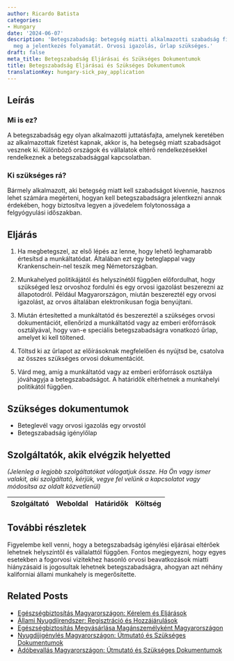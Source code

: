 ```yaml
---
author: Ricardo Batista
categories:
- Hungary
date: '2024-06-07'
description: 'Betegszabadság: betegség miatti alkalmazotti szabadság fizetéssel. Ismerd
  meg a jelentkezés folyamatát. Orvosi igazolás, űrlap szükséges.'
draft: false
meta_title: Betegszabadság Eljárásai és Szükséges Dokumentumok
title: Betegszabadság Eljárásai és Szükséges Dokumentumok
translationKey: hungary-sick_pay_application
---
```



## Leírás
### Mi is ez?
A betegszabadság egy olyan alkalmazotti juttatásfajta, amelynek keretében az alkalmazottak fizetést kapnak, akkor is, ha betegség miatt szabadságot vesznek ki. Különböző országok és vállalatok eltérő rendelkezésekkel rendelkeznek a betegszabadsággal kapcsolatban.

### Ki szükséges rá?
Bármely alkalmazott, aki betegség miatt kell szabadságot kivennie, hasznos lehet számára megérteni, hogyan kell betegszabadságra jelentkezni annak érdekében, hogy biztosítva legyen a jövedelem folytonossága a felgyógyulási időszakban.

## Eljárás
1. Ha megbetegszel, az első lépés az lenne, hogy lehető leghamarabb értesítsd a munkáltatódat. Általában ezt egy beteglappal vagy Krankenschein-nel teszik meg Németországban.

2. Munkahelyed politikájától és helyszínétől függően előfordulhat, hogy szükséged lesz orvoshoz fordulni és egy orvosi igazolást beszerezni az állapotodról. Például Magyarországon, miután beszereztél egy orvosi igazolást, az orvos általában elektronikusan fogja benyújtani.

3. Miután értesítetted a munkáltatód és beszereztél a szükséges orvosi dokumentációt, ellenőrizd a munkáltatód vagy az emberi erőforrások osztályával, hogy van-e speciális betegszabadságra vonatkozó űrlap, amelyet ki kell töltened.

4. Töltsd ki az űrlapot az előírásoknak megfelelően és nyújtsd be, csatolva az összes szükséges orvosi dokumentációt.

5. Várd meg, amíg a munkáltatód vagy az emberi erőforrások osztálya jóváhagyja a betegszabadságot. A határidők eltérhetnek a munkahelyi politikától függően.

## Szükséges dokumentumok
- Beteglevél vagy orvosi igazolás egy orvostól
- Betegszabadság igénylőlap

## Szolgáltatók, akik elvégzik helyetted

_(Jelenleg a legjobb szolgáltatókat válogatjuk össze. Ha Ön vagy ismer valakit, aki szolgáltató, kérjük, vegye fel velünk a kapcsolatot vagy módosítsa az oldalt közvetlenül)_

| Szolgáltató     |     Weboldal    |     Határidők    |       Költség     |
| :-------------: | :-------------: |  :-------------: | :-------------: |

## További részletek
Figyelembe kell venni, hogy a betegszabadság igénylési eljárásai eltérőek lehetnek helyszíntől és vállalattól függően. Fontos megjegyezni, hogy egyes esetekben a fogorvosi vizitekhez hasonló orvosi beavatkozások miatti hiányzásaid is jogosultak lehetnek betegszabadságra, ahogyan azt néhány kaliforniai állami munkahely is megerősítette.
## Related Posts

- [Egészségbiztosítás Magyarországon: Kérelem és Eljárások](https://tramitit.com/hu/guides/hungary/egeszsegugyi_biztositas_igenylese/)
- [Állami Nyugdíjrendszer: Regisztráció és Hozzájárulások](https://tramitit.com/hu/guides/hungary/belepes_az_allami_nyugdijrendszerbe/)
- [Egészségbiztosítás Megvásárlása Magánszemélyként Magyarországon](https://tramitit.com/hu/guides/hungary/egyeni_egeszsegbiztositas_megszerzese/)
- [Nyugdíjigénylés Magyarországon: Útmutató és Szükséges Dokumentumok](https://tramitit.com/hu/guides/hungary/nyugdij_igenylese/)
- [Adóbevallás Magyarországon: Útmutató és Szükséges Dokumentumok](https://tramitit.com/hu/guides/hungary/adobevallas_benyujtasa/)